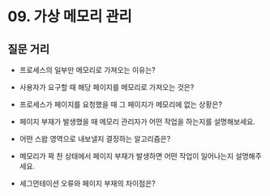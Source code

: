 # 09. 가상 메모리 관리

## 질문 거리
- 프로세스의 일부만 메모리로 가져오는 이유는?

- 사용자가 요구할 때 해당 페이지를 메모리로 가져오는 것은?

- 프로세스가 페이지를 요청했을 때 그 페이지가 메모리에 없는 상황은?

- 페이지 부재가 발생했을 때 메모리 관리자가 어떤 작업을 하는지를 설명해보세요.

- 어떤 스왑 영역으로 내보낼지 결정하는 알고리즘은?

- 메모리가 꽉 찬 상태에서 페이지 부재가 발생하면 어떤 작업이 일어나는지 설명해주세요.

- 세그먼테이션 오류와 페이지 부재의 차이점은?
